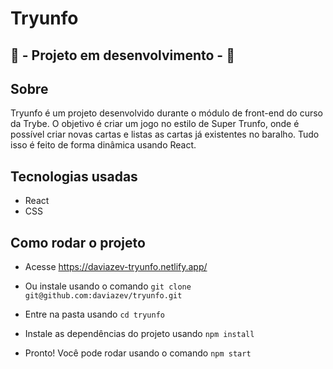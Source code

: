 # Tryunfo

## 🚧 - Projeto em desenvolvimento - 🚧

## Sobre

Tryunfo é um projeto desenvolvido durante o módulo de front-end do curso da Trybe. O objetivo é criar um jogo no estilo de Super Trunfo, onde é possível criar novas cartas e listas as cartas já existentes no baralho. Tudo isso é feito de forma dinâmica usando React.

## Tecnologias usadas

- React
- CSS

## Como rodar o projeto

- Acesse https://daviazev-tryunfo.netlify.app/

- Ou instale usando o comando `git clone git@github.com:daviazev/tryunfo.git`

- Entre na pasta usando `cd tryunfo`

- Instale as dependências do projeto usando `npm install`

- Pronto! Você pode rodar usando o comando `npm start`
